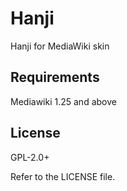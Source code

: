 # Hanji

Hanji for MediaWiki skin

## Requirements
Mediawiki 1.25 and above

## License
GPL-2.0+

Refer to the LICENSE file.
